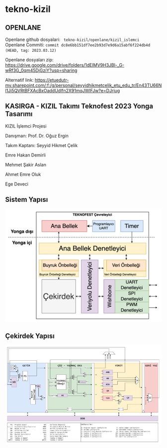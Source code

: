 # tekno-kizil

## OPENLANE
Openlane github dosyalari: ``` tekno-kizil/openlane/kizil_islemci```<br>
Openlane Commiti: ```commit dc8e6bb151df7ee2b93d7e9d6a15abf6f224db4d (HEAD, tag: 2023.03.12)```


Openlane dosyaları zip: 
https://drive.google.com/drive/folders/1dEIMV9H3JBl-_G-wRf3G_0qm45DjGziY?usp=sharing

Alternatif link:
https://etuedutr-my.sharepoint.com/:f:/g/personal/seyyidhikmetcelik_etu_edu_tr/En43TU66Nl1Ji5QVRtBFXAcBxOaddUdlfn2X91mqJWlFJw?e=DJrjug
<br>



## KASIRGA - KIZIL Takımı Teknofest 2023 Yonga Tasarımı

KIZIL İşlemci Projesi

Danışman: Prof. Dr. Oğuz Ergin

Takım Kaptanı: Seyyid Hikmet Çelik

Emre Hakan Demirli

Mehmet Şakir Aslan

Ahmet Emre Oluk

Ege Deveci


## Sistem Yapısı

<p align="center"> <img src="./dokumanlar/sistem_yapisi_dtr.png"> </p>


## Çekirdek Yapısı

<p align="center"> <img src="./dokumanlar/cekirdek_yapisi_dtr.png"> </p>
